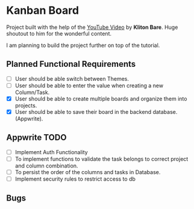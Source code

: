 # Kanban Board

Project built with the help of the [YouTube Video](https://www.youtube.com/watch?v=RG-3R6Pu_Ik) by **Kliton Bare**. Huge shoutout to him for the wonderful content.

I am planning to build the project further on top of the tutorial.

## Planned Functional Requirements

- [ ] User should be able switch between Themes.
- [ ] User should be able to enter the value when creating a new Column/Task.
- [x] User should be able to create multiple boards and organize them into projects.
- [x] User should be able to save their board in the backend database. (Appwrite).

## Appwrite TODO

- [ ] Implement Auth Functionality
- [ ] To implement functions to validate the task belongs to correct project and column combination.
- [ ] To persist the order of the columns and tasks in Database.
- [ ] Implement security rules to restrict access to db

## Bugs

